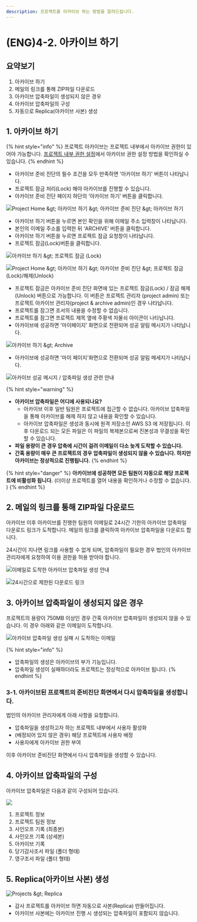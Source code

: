 ```yaml
---
description: 프로젝트를 아카이브 하는 방법을 알려드립니다.
---
```


# \(ENG\)4-2. 아카이브 하기

## 요약보기

1. 아카이브 하기
2. 메일의 링크를 통해 ZIP파일 다운로드 
3. 아카이브 압축파일이 생성되지 않은 경우  
4. 아카이브 압축파일의 구성  
5. 자동으로 Replica\(아카이브 사본\) 생성  

## 1. **아카이브 하기**

{% hint style="info" %}
프로젝트 아카이브는 프로젝트 내부에서 아카이브 권한이 있어야 가능합니다. [프로젝트 내부 권한 설정](../../setup/2./organize-audit-team.md#5)에서 아카이브 권한 설정 방법을 확인하실 수 있습니다.
{% endhint %}

* 아카이브 준비 진단의 필수 조건을 모두 만족하면 '아카이브 하기' 버튼이 나타납니다.
* 프로젝트 잠금 처리\(Lock\) 해야 아카이브를 진행할 수 있습니다.
* 아카이브 준비 진단 페이지 하단의 ‘아카이브 하기’ 버튼을 클릭합니다.

![Project Home &amp;gt; &#xC544;&#xCE74;&#xC774;&#xBE0C; &#xD558;&#xAE30; &amp;gt; &#xC544;&#xCE74;&#xC774;&#xBE0C; &#xC900;&#xBE44; &#xC9C4;&#xB2E8; &amp;gt; &#xC544;&#xCE74;&#xC774;&#xBE0C; &#xD558;&#xAE30;](../../../.gitbook/assets/4-2-01.jpg)

* 아카이브 하기 버튼을 누르면  본인 확인을 위해 이메일 주소 입력창이 나타납니다.  
* 본인의 이메일 주소를 입력한 뒤 ‘ARCHIVE’ 버튼을 클릭합니다.
* 아카이브 하기 버튼을 누르면 프로젝트 잠금 요청창이 나타납니다.
* 프로젝트 잠금\(Lock\)버튼을 클릭합니다.  

![&#xC544;&#xCE74;&#xC774;&#xBE0C; &#xD558;&#xAE30; &amp;gt; &#xD504;&#xB85C;&#xC81D;&#xD2B8; &#xC7A0;&#xAE08; \(Lock\)](../../../.gitbook/assets/23.jpg)

![Project Home &amp;gt; &#xC544;&#xCE74;&#xC774;&#xBE0C; &#xD558;&#xAE30; &amp;gt; &#xC544;&#xCE74;&#xC774;&#xBE0C; &#xC900;&#xBE44; &#xC9C4;&#xB2E8; &amp;gt; &#xD504;&#xB85C;&#xC81D;&#xD2B8; &#xC7A0;&#xAE08;\(Lock\)/&#xD574;&#xC81C;\(Unlock\)](../../../.gitbook/assets/12.png)

* 프로젝트 잠금은 아카이브 준비 진단 화면에 있는 프로젝트 잠금\(Lock\) / 잠금 해제\(Unlock\) 버튼으로 가능합니다. 이 버튼은 프로젝트 관리자 \(project admin\) 또는 프로젝트 아카이브 관리자\(project & archive admin\)인 경우 나타납니다. 
* 프로젝트를 잠그면 조서의 내용을 수정할 수 없습니다.
* 프로젝트를 잠그면 프로젝트 제목 옆에 주황색 자물쇠 아이콘이 나타납니다.
* 아카이브에 성공하면 '마이페이지' 화면으로 전환되며 성공 알림 메시지가 나타납니다. 

![&#xC544;&#xCE74;&#xC774;&#xBE0C; &#xD558;&#xAE30; &amp;gt; Archive](../../../.gitbook/assets/22.jpg)

* 아카이브에 성공하면 '마이 페이지'화면으로 전환되며 성공 알림 메세지가 나타납니다.  

![&#xC544;&#xCE74;&#xC774;&#xBE0C; &#xC131;&#xACF5; &#xBA54;&#xC2DC;&#xC9C0; / &#xC555;&#xCD95;&#xD30C;&#xC77C; &#xC0DD;&#xC131; &#xAD00;&#xB828; &#xC548;&#xB0B4; ](../../../.gitbook/assets/4-2-03-1.jpg)

{% hint style="warning" %}
* **아카이브 압축파일은 어디에 사용되나요?** 
  * 아카이브 이후 일반 팀원은 프로젝트에 접근할 수 없습니다. 아카이브 압축파일을 통해 아카이브를 해제 하지 않고 내용을 확인할 수 있습니다. 
  * 아카이브 압축파일은 생성과 동시에 원격 저장소인 AWS S3 에 저장됩니다. 이후 다운로드 되는 모든 파일은 이 파일의 복제본으로써 진본성과 무결성을 확인할 수 있습니다. 
* **파일 용량이 큰 경우 압축에 시간이 걸려 이메일이 다소 늦게 도착할 수 있습니다.** 
* **간혹 용량이 매우 큰 프로젝트의 경우 압축파일이 생성되지 않을 수 있습니다. 하지만 아카이브는 정상적으로 진행됩니다.**
{% endhint %}

{% hint style="danger" %}
**아카이브에 성공하면 모든 팀원이 자동으로 해당 프로젝트에 비활성화 됩니다.** \(더이상 프로젝트를 열어 내용을 확인하거나 수정할 수 없습니다. \)
{% endhint %}

## 2. **메일의 링크를 통해 ZIP파일 다운로드**

아카이브 이후 아카이브를 진행한 팀원의 이메일로 24시간 기한의 아카이브 압축파일 다운로드 링크가 도착합니다. 메일의 링크를 클릭하여 아카이브 압축파일을 다운로드 합니다.

24시간이 지나면 링크를 사용할 수 없게 되며, 압축파일이 필요한 경우 법인의 아카이브 관리자에게 요청하여 이용 권한을 허용 받아야 합니다.

![&#xC774;&#xBA54;&#xC77C;&#xB85C; &#xB3C4;&#xCC29;&#xD55C; &#xC544;&#xCE74;&#xC774;&#xBE0C; &#xC555;&#xCD95;&#xD30C;&#xC77C; &#xC0DD;&#xC131; &#xC548;&#xB0B4; ](../../../.gitbook/assets/4-2-05.jpg)

![24&#xC2DC;&#xAC04;&#xC73C;&#xB85C; &#xC81C;&#xD55C;&#xB41C; &#xB2E4;&#xC6B4;&#xB85C;&#xB4DC; &#xB9C1;&#xD06C; ](../../../.gitbook/assets/4-2-06-1.jpg)

## 3. 아카이브 압축파일이 생성되지 않은 경우

프로젝트의 용량이 750MB 이상인 경우 간혹 아카이브 압축파일이 생성되지 않을 수 있습니다. 이 경우 아래와 같은 이메일이 도착합니다.

![&#xC544;&#xCE74;&#xC774;&#xBE0C; &#xC555;&#xCD95;&#xD30C;&#xC77C; &#xC0DD;&#xC131; &#xC2E4;&#xD328; &#xC2DC; &#xB3C4;&#xCC29;&#xD558;&#xB294; &#xC774;&#xBA54;&#xC77C; ](../../../.gitbook/assets/image-16.png)

{% hint style="info" %}
* 압축파일의 생성은 아카이브의 부가 기능입니다. 
* 압축파일 생성이 실패하더라도 프로젝트는 정상적으로 아카이브 됩니다. 
{% endhint %}

### 3-1. 아카이브된 프로젝트의 준비진단 화면에서 다시 압축파일을 생성합니다.

법인의 아카이브 관리자에게 아래 사항을 요청합니다.

* 압축파일을 생성하고자 하는 프로젝트 내부에서 사용자 활성화 
* \(배정되어 있지 않은 경우\) 해당 프로젝트에 사용자 배정 
* 사용자에게 아카이브 권한 부여 

이후 아카이브 준비진단 화면에서 다시 압축파일을 생성할 수 있습니다.

## 4. 아카이브 압축파일의 구성

아카이브 압축파일은 다음과 같이 구성되어 있습니다.

![](../../../.gitbook/assets/3.1_archivedzip_contents.jpg)

1. 프로젝트 정보 
2. 프로젝트 팀원 정보 
3. 사인오프 기록 \(최종본\)
4. 사인오프 기록 \(상세본\)
5. 아카이브 기록
6. 당기감사조서 파일 \(폴더 형태\) 
7. 영구조서 파일 \(폴더 형태\) 

## 5. Replica\(아카이브 사본\) 생성

![Projects &amp;gt; Replica](../../../.gitbook/assets/20.jpg)

* 감사 프로젝트를 아카이브 하면 자동으로 사본\(Replica\) 만들어집니다.
* 아카이브 사본에는 아카이브 진행 시 생성되는 압축파일이 포함되지 않습니다.

